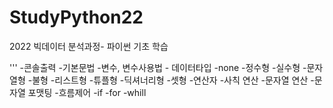 # StudyPython22
2022 빅데이터 분석과정- 파이썬 기초 학습

'''
-콘솔출력
-기본문법
    -변수, 변수사용법
    - 데이터타입
        -none
        -정수형
        -실수형
        -문자열형
        -불형
        -리스트형
        -튜플형
        -딕셔너리형
        -셋형
-연산자
    -사칙 연산
    -문자열 연산
    -문자열 포맷팅
-흐름제어
    -if
    -for
    -whill